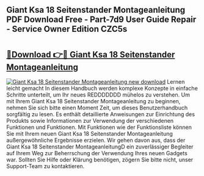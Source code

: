 ## Giant Ksa 18 Seitenstander Montageanleitung PDF Download Free - Part-7d9 User Guide Repair - Service Owner Edition CZC5s

# <h2><a href="http://df6iby.blite.top/?on=Giant+Ksa+18+Seitenstander+Montageanleitung">🔗Download 👉🔴 Giant Ksa 18 Seitenstander Montageanleitung</a></h2>

[![Giant Ksa 18 Seitenstander Montageanleitung new download](https://i.imgur.com/lujVjoI.png)](http://df6iby.blite.top/?on=Giant+Ksa+18+Seitenstander+Montageanleitung)
Lernen leicht gemacht In diesem Handbuch werden komplexe Konzepte in einfache Schritte unterteilt, um Ihr neues REDDDDDDD mühelos zu verstehen. Um mit Ihrem Giant Ksa 18 Seitenstander Montageanleitung zu beginnen, nehmen Sie sich bitte einen Moment Zeit, um dieses Benutzerhandbuch sorgfältig zu lesen. Es enthält detaillierte Anweisungen zur Einrichtung des Produkts sowie Informationen zur Verwendung der verschiedenen Funktionen und Funktionen. Mit Funktionen wie der Funktionsliste können Sie mit Ihrem neuen Giant Ksa 18 Seitenstander Montageanleitung außergewöhnliche Ergebnisse erzielen. Wir gehen davon aus, dass der Giant Ksa 18 Seitenstander MontageanleitungD ein zuverlässiger Begleiter auf Ihrem Weg zur Beherrschung der Verwendung Ihres neuen Gadgets war. Sollten Sie Hilfe oder Klärung benötigen, zögern Sie bitte nicht, unser Support-Team zu kontaktieren.

